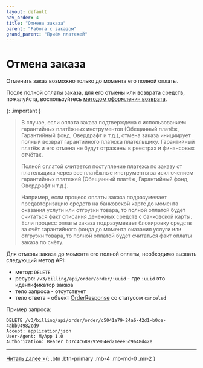 ```yaml
---
layout: default
nav_order: 4
title: "Отмена заказа"
parent: "Работа с заказом"
grand_parent: "Приём платежей"
---
```


# Отмена заказа

Отменить заказ возможно только до момента его полной оплаты.

После полной оплаты заказа, для его отмены или возврата средств, пожалуйста, воспользуйтесь [методом оформления возврата](/docs/merchant/refund). 

{: .important }
> В случае, если оплата заказа подтверждена с использованием гарантийных платёжных инструментов (Обещанный платёж, Гарантийный фонд, Овердрафт и т.д.), отмена заказа инициирует полный возврат гарантийного платежа плательщику. Гарантийный платёж и его отмена не будут отражены в реестрах и финансовых отчётах.
> 
> Полной оплатой считается поступление платежа по заказу от плательщика через все платёжные инструменты за исключением гарантийных платежей (Обещанный платёж, Гарантийный фонд, Овердрафт и т.д.).
> 
> Например, если процесс оплаты заказа подразумевает предавторизацию средств на банковской карте до момента оказания услуги или отгрузки товара,
то полной оплатой будет считаться факт списания денежных средств с банковской карты. Если процесс оплаты заказа подразумевает блокировку средств за счёт гарантийного фонда
до момента оказания услуги или отгрузки товара, то полной оплатой будет считаться факт оплаты заказа по счёту.

Для отмены заказа до момента его полной оплаты, необходимо вызвать следующий метод API:

- метод: `DELETE`
- ресурс: `/v3/billing/api/order/order/:uuid` - где `:uuid` это идентификатор заказа
- тело запроса - отсутствует
- тело ответа - объект [OrderResponse](/docs/merchant/order/create/#orderresponse) со статусом `canceled`

Пример запроса:
```
DELETE /v3/billing/api/order/order/c5041a79-24a6-42d1-b0ce-4abb94982cd9
Accept: application/json
User-Agent: MyApp 1.0
Authorization: Bearer b37c4c689295904ed21eee5d9a48d42e
```


---

[Читать далее &raquo;](/docs/merchant/order/merchant-move){: .btn .btn-primary .mb-4 .mb-md-0 .mr-2 }
